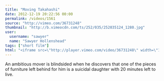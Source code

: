 ```yaml
---
title: "Moving Takahashi"
date: 2012-12-19 20:22:56 00:00
permalink: /videos/1561
source: "http://vimeo.com/36731248"
thumbnail: "http://b.vimeocdn.com/ts/252/035/252035124_1280.jpg"
user:
  username: "sawyer"
  name: "Sawyer Hollenshead"
tags: ["short film"]
html: "<iframe src=\"http://player.vimeo.com/video/36731248\" width=\"1280\" height=\"720\" frameborder=\"0\" webkitAllowFullScreen mozallowfullscreen allowFullScreen></iframe>"
---
```


An ambitious mover is blindsided when he discovers that one of the pieces of furniture left behind for him is a suicidal daughter with 20 minutes left to live.